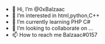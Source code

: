 - 👋 Hi, I’m @0xBalzaac
- 👀 I’m interested in html,python,C++
- 🌱 I’m currently learning PHP C# 
- 💞️ I’m looking to collaborate on ...
- 📫 How to reach me Balzaac#0157

<!---
0xBalzaac/0xBalzaac is a ✨ special ✨ repository because its `README.md` (this file) appears on your GitHub profile.
You can click the Preview link to take a look at your changes.
--->
